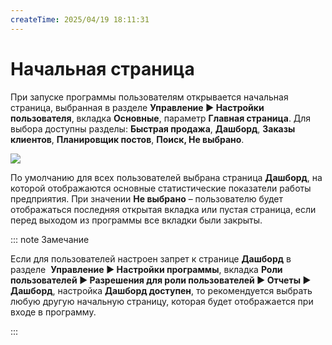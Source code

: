```yaml
---
createTime: 2025/04/19 18:11:31
---
```

# Начальная страница

При запуске программы пользователям открывается начальная страница, выбранная в разделе **Управление ► Настройки пользователя**, вкладка **Основные**, параметр **Главная страница**. Для выбора доступны разделы:  **Быстрая продажа**, **Дашборд**, **Заказы клиентов**, **Планировщик постов**, **Поиск, Не выбрано**. 

![](../../../assets/guide/Aspose.Words.6f13226c-9016-4dda-be57-653ed66d987a.129.png)

По умолчанию для всех пользователей выбрана страница **Дашборд**, на которой отображаются основные статистические показатели работы предприятия. При значении **Не выбрано** – пользователю будет отображаться последняя открытая вкладка или пустая страница, если перед выходом из программы все вкладки были закрыты.

::: note Замечание

Если для пользователей настроен запрет к странице **Дашборд** в разделе  **Управление ► Настройки программы**, вкладка **Роли пользователей ► Разрешения для роли пользователей ► Отчеты ► Дашборд**, настройка **Дашборд доступен**, то рекомендуется выбрать любую другую начальную страницу, которая будет отображается при входе в программу.

:::